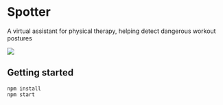 # Spotter

A virtual assistant for physical therapy, helping detect dangerous workout postures

![](https://s3-us-west-2.amazonaws.com/codyromano/spotter.png)

## Getting started

```
npm install
npm start
```
